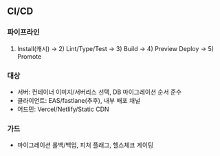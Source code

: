 ## CI/CD

### 파이프라인
1) Install(캐시) → 2) Lint/Type/Test → 3) Build → 4) Preview Deploy → 5) Promote

### 대상
- 서버: 컨테이너 이미지/서버리스 선택, DB 마이그레이션 순서 준수
- 클라이언트: EAS/fastlane(추후), 내부 배포 채널
- 어드민: Vercel/Netlify/Static CDN

### 가드
- 마이그레이션 롤백/백업, 피처 플래그, 헬스체크 게이팅
